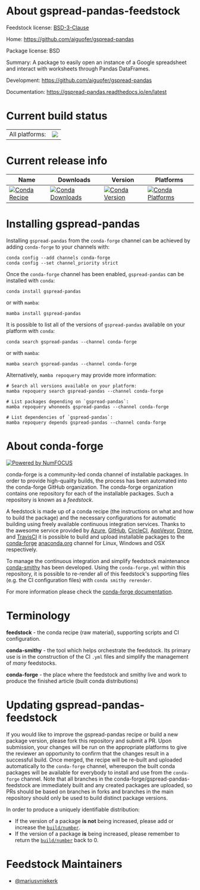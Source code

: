 About gspread-pandas-feedstock
==============================

Feedstock license: [BSD-3-Clause](https://github.com/conda-forge/gspread-pandas-feedstock/blob/main/LICENSE.txt)

Home: https://github.com/aiguofer/gspread-pandas

Package license: BSD

Summary: A package to easily open an instance of a Google spreadsheet and interact with worksheets through Pandas DataFrames.

Development: https://github.com/aiguofer/gspread-pandas

Documentation: https://gspread-pandas.readthedocs.io/en/latest

Current build status
====================


<table><tr><td>All platforms:</td>
    <td>
      <a href="https://dev.azure.com/conda-forge/feedstock-builds/_build/latest?definitionId=7517&branchName=main">
        <img src="https://dev.azure.com/conda-forge/feedstock-builds/_apis/build/status/gspread-pandas-feedstock?branchName=main">
      </a>
    </td>
  </tr>
</table>

Current release info
====================

| Name | Downloads | Version | Platforms |
| --- | --- | --- | --- |
| [![Conda Recipe](https://img.shields.io/badge/recipe-gspread--pandas-green.svg)](https://anaconda.org/conda-forge/gspread-pandas) | [![Conda Downloads](https://img.shields.io/conda/dn/conda-forge/gspread-pandas.svg)](https://anaconda.org/conda-forge/gspread-pandas) | [![Conda Version](https://img.shields.io/conda/vn/conda-forge/gspread-pandas.svg)](https://anaconda.org/conda-forge/gspread-pandas) | [![Conda Platforms](https://img.shields.io/conda/pn/conda-forge/gspread-pandas.svg)](https://anaconda.org/conda-forge/gspread-pandas) |

Installing gspread-pandas
=========================

Installing `gspread-pandas` from the `conda-forge` channel can be achieved by adding `conda-forge` to your channels with:

```
conda config --add channels conda-forge
conda config --set channel_priority strict
```

Once the `conda-forge` channel has been enabled, `gspread-pandas` can be installed with `conda`:

```
conda install gspread-pandas
```

or with `mamba`:

```
mamba install gspread-pandas
```

It is possible to list all of the versions of `gspread-pandas` available on your platform with `conda`:

```
conda search gspread-pandas --channel conda-forge
```

or with `mamba`:

```
mamba search gspread-pandas --channel conda-forge
```

Alternatively, `mamba repoquery` may provide more information:

```
# Search all versions available on your platform:
mamba repoquery search gspread-pandas --channel conda-forge

# List packages depending on `gspread-pandas`:
mamba repoquery whoneeds gspread-pandas --channel conda-forge

# List dependencies of `gspread-pandas`:
mamba repoquery depends gspread-pandas --channel conda-forge
```


About conda-forge
=================

[![Powered by
NumFOCUS](https://img.shields.io/badge/powered%20by-NumFOCUS-orange.svg?style=flat&colorA=E1523D&colorB=007D8A)](https://numfocus.org)

conda-forge is a community-led conda channel of installable packages.
In order to provide high-quality builds, the process has been automated into the
conda-forge GitHub organization. The conda-forge organization contains one repository
for each of the installable packages. Such a repository is known as a *feedstock*.

A feedstock is made up of a conda recipe (the instructions on what and how to build
the package) and the necessary configurations for automatic building using freely
available continuous integration services. Thanks to the awesome service provided by
[Azure](https://azure.microsoft.com/en-us/services/devops/), [GitHub](https://github.com/),
[CircleCI](https://circleci.com/), [AppVeyor](https://www.appveyor.com/),
[Drone](https://cloud.drone.io/welcome), and [TravisCI](https://travis-ci.com/)
it is possible to build and upload installable packages to the
[conda-forge](https://anaconda.org/conda-forge) [anaconda.org](https://anaconda.org/)
channel for Linux, Windows and OSX respectively.

To manage the continuous integration and simplify feedstock maintenance
[conda-smithy](https://github.com/conda-forge/conda-smithy) has been developed.
Using the ``conda-forge.yml`` within this repository, it is possible to re-render all of
this feedstock's supporting files (e.g. the CI configuration files) with ``conda smithy rerender``.

For more information please check the [conda-forge documentation](https://conda-forge.org/docs/).

Terminology
===========

**feedstock** - the conda recipe (raw material), supporting scripts and CI configuration.

**conda-smithy** - the tool which helps orchestrate the feedstock.
                   Its primary use is in the construction of the CI ``.yml`` files
                   and simplify the management of *many* feedstocks.

**conda-forge** - the place where the feedstock and smithy live and work to
                  produce the finished article (built conda distributions)


Updating gspread-pandas-feedstock
=================================

If you would like to improve the gspread-pandas recipe or build a new
package version, please fork this repository and submit a PR. Upon submission,
your changes will be run on the appropriate platforms to give the reviewer an
opportunity to confirm that the changes result in a successful build. Once
merged, the recipe will be re-built and uploaded automatically to the
`conda-forge` channel, whereupon the built conda packages will be available for
everybody to install and use from the `conda-forge` channel.
Note that all branches in the conda-forge/gspread-pandas-feedstock are
immediately built and any created packages are uploaded, so PRs should be based
on branches in forks and branches in the main repository should only be used to
build distinct package versions.

In order to produce a uniquely identifiable distribution:
 * If the version of a package **is not** being increased, please add or increase
   the [``build/number``](https://docs.conda.io/projects/conda-build/en/latest/resources/define-metadata.html#build-number-and-string).
 * If the version of a package **is** being increased, please remember to return
   the [``build/number``](https://docs.conda.io/projects/conda-build/en/latest/resources/define-metadata.html#build-number-and-string)
   back to 0.

Feedstock Maintainers
=====================

* [@mariusvniekerk](https://github.com/mariusvniekerk/)

